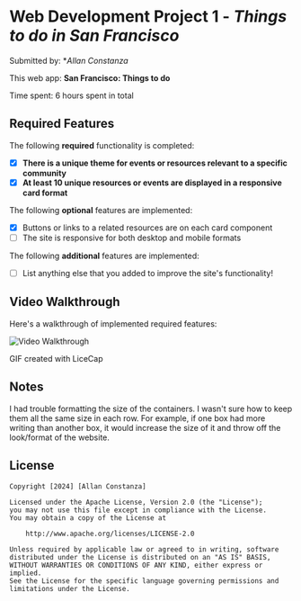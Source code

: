 # Web Development Project 1 - *Things to do in San Francisco*

Submitted by: **Allan Constanza*

This web app: **San Francisco: Things to do**

Time spent: 6 hours spent in total

## Required Features

The following **required** functionality is completed:

- [X] **There is a unique theme for events or resources relevant to a specific community**
- [X] **At least 10 unique resources or events are displayed in a responsive card format**

The following **optional** features are implemented:

- [X] Buttons or links to a related resources are on each card component
- [ ] The site is responsive for both desktop and mobile formats

The following **additional** features are implemented:

* [ ] List anything else that you added to improve the site's functionality!

## Video Walkthrough

Here's a walkthrough of implemented required features:

<img src='[[http://i.imgur.com/link/to/your/gif/file.gif](https://imgur.com/a/Lzcq4Tk)](https://imgur.com/udAqRj9)' title='Video Walkthrough' width='' alt='Video Walkthrough' />

<!-- Replace this with whatever GIF tool you used! -->
GIF created with LiceCap

## Notes

I had trouble formatting the size of the containers. I wasn't sure how to keep them all the same size in each row. For example, if one box had more writing than another box, it would increase the size of it and throw off the look/format of the website. 

## License

    Copyright [2024] [Allan Constanza]

    Licensed under the Apache License, Version 2.0 (the "License");
    you may not use this file except in compliance with the License.
    You may obtain a copy of the License at

        http://www.apache.org/licenses/LICENSE-2.0

    Unless required by applicable law or agreed to in writing, software
    distributed under the License is distributed on an "AS IS" BASIS,
    WITHOUT WARRANTIES OR CONDITIONS OF ANY KIND, either express or implied.
    See the License for the specific language governing permissions and
    limitations under the License.

